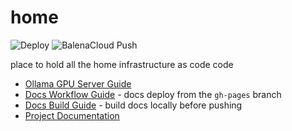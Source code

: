 # home

![Deploy](https://github.com/homeiac/home/workflows/.github/workflows/deploy_to_github.yml/badge.svg)
![BalenaCloud Push](https://github.com/homeiac/home/workflows/BalenaCloud%20Push/badge.svg)

place to hold all the home infrastructure as code code

* [Ollama GPU Server Guide](proxmox/guides/ollama-gpu-server.md)
* [Docs Workflow Guide](docs/source/md/docs_workflow_guide.md) - docs deploy from the `gh-pages` branch
* [Docs Build Guide](docs/source/md/docs_build_guide.md) - build docs locally before pushing
* [Project Documentation](https://homeiac.github.io/home/)
